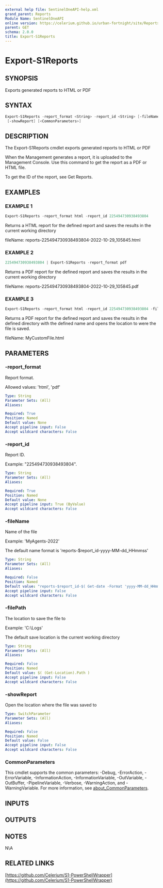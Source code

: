 ```yaml
---
external help file: SentinelOneAPI-help.xml
grand_parent: Reports
Module Name: SentinelOneAPI
online version: https://celerium.github.io/urban-fortnight/site/Reports/Export-S1Reports.html
parent: GET
schema: 2.0.0
title: Export-S1Reports
---
```


# Export-S1Reports

## SYNOPSIS
Exports generated reports to HTML or PDF

## SYNTAX

```powershell
Export-S1Reports -report_format <String> -report_id <String> [-fileName <String>] [-filePath <String>]
 [-showReport] [<CommonParameters>]
```

## DESCRIPTION
The Export-S1Reports cmdlet exports generated reports to HTML or PDF

When the Management generates a report, it is uploaded to the Management Console.
Use this command to get the report as a PDF or HTML file.

To get the ID of the report, see Get Reports.

## EXAMPLES

### EXAMPLE 1
```powershell
Export-S1Reports -report_format html -report_id 225494730938493804
```

Returns a HTML report for the defined report and saves the results in the current working directory

fileName:
    reports-225494730938493804-2022-10-29_105845.html

### EXAMPLE 2
```powershell
225494730938493804 | Export-S1Reports -report_format pdf
```

Returns a PDF report for the defined report and saves the results in the current working directory

fileName:
    reports-225494730938493804-2022-10-29_105845.pdf

### EXAMPLE 3
```powershell
Export-S1Reports -report_format html -report_id 225494730938493804 -fileName MyCustomFile -filePath C:\Logs -showReport
```

Returns a PDF report for the defined report and saves the results in the defined directory with the defined name
and opens the location to were the file is saved.

fileName:
    MyCustomFile.html

## PARAMETERS

### -report_format
Report format.

Allowed values:
'html', 'pdf'

```yaml
Type: String
Parameter Sets: (All)
Aliases:

Required: True
Position: Named
Default value: None
Accept pipeline input: False
Accept wildcard characters: False
```

### -report_id
Report ID.

Example: "225494730938493804".

```yaml
Type: String
Parameter Sets: (All)
Aliases:

Required: True
Position: Named
Default value: None
Accept pipeline input: True (ByValue)
Accept wildcard characters: False
```

### -fileName
Name of the file

Example: 'MyAgents-2022'

The default name format is 'reports-$report_id-yyyy-MM-dd_HHmmss'

```yaml
Type: String
Parameter Sets: (All)
Aliases:

Required: False
Position: Named
Default value: "reports-$report_id-$( Get-date -Format 'yyyy-MM-dd_HHmmss' )"
Accept pipeline input: False
Accept wildcard characters: False
```

### -filePath
The location to save the file to

Example: 'C:\Logs'

The default save location is the current working directory

```yaml
Type: String
Parameter Sets: (All)
Aliases:

Required: False
Position: Named
Default value: $( (Get-Location).Path )
Accept pipeline input: False
Accept wildcard characters: False
```

### -showReport
Open the location where the file was saved to

```yaml
Type: SwitchParameter
Parameter Sets: (All)
Aliases:

Required: False
Position: Named
Default value: False
Accept pipeline input: False
Accept wildcard characters: False
```

### CommonParameters
This cmdlet supports the common parameters: -Debug, -ErrorAction, -ErrorVariable, -InformationAction, -InformationVariable, -OutVariable, -OutBuffer, -PipelineVariable, -Verbose, -WarningAction, and -WarningVariable. For more information, see [about_CommonParameters](http://go.microsoft.com/fwlink/?LinkID=113216).

## INPUTS

## OUTPUTS

## NOTES
N\A

## RELATED LINKS

[https://github.com/Celerium/S1-PowerShellWrapper](https://github.com/Celerium/S1-PowerShellWrapper)

